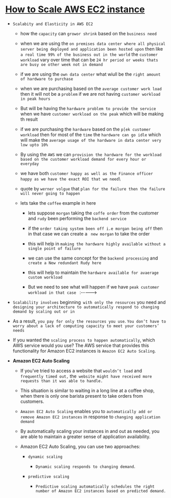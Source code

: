 # <ins> How to Scale AWS EC2 instance </ins> #

- `Scalabity and Elasticity in AWS EC2`

    - how the `capacity` can `growor shrink` based on the `business need`

    - when we are using the `on premises data center where all physical server being deployed and application been hosted upon` then like `a real time 99% of the business out in the world` the `customer workload` vary over time that can be `24 hr period or weeks thats are busy oe other week not in demand`

    - if we are using the `own data center` what wiull be the `right amount of hardware to purchase`

    - when we are purchasing based on the `average customer work load` then it will not be a `problem` if we are not having `customer workload in peak hours`

    - But will be having the `hardware problem to provide the service` when we have `customer workload on the peak` which will be making th result

    - if we are purchasing the `hardware` based on the `p[ek customer workload` then for most of the `time` the `hardware can go idle` which will make the `average usage of the hardware in data center very low upto 10%`

    - By using the `AWS` we can `provision the hardware for the workload based on the customer workload demand for every hour or everyday`

    - we have both `customer happy as well as the Finance officer happy as we have the exact ROI that we need`\

    - quote by `werner volgue` that `plan for the failure then the failure will never going to happen`

    - lets take the `coffee` example in here 

        - lets suppose `morgan` taking the `coffe order` from the customer and `rudy` been performing the `backend service`

        - if the `order taking system been off i.e morgan being off` then  in that case we can create a ` new morgan` to take the order 

        - this will help in `making the hardware highly available without a single point of failure`

        - we can use the same concept for the `backend processing` and `create a New redundant Rudy here`

        - this will help to maintain the `hardware available for avaerage custom workload` 

        - But we need to see what will happen if we have `peak customer workload in that case ` :----->



- `Scalability involves` beginning` with only the resources` you need and` designing your architecture to automatically respond to changing demand by scaling out or in`

- As a result, `you pay for only the resources you use`. `You don’t have to worry about a lack of computing capacity to meet your customers’ needs`

- If you wanted the `scaling process to happen automatically`, which AWS service would you use? The AWS service that provides this functionality for Amazon EC2 instances is `Amazon EC2 Auto Scaling`.

- **Amazon EC2 Auto Scaling**

    - If you’ve tried to access a website that `wouldn’t load` and` frequently timed out,` the` website might have received more requests than it was able to handle.`

    - This situation is similar to waiting in a long line at a coffee shop, when there is only one barista present to take orders from customers.

    - `Amazon EC2 Auto Scaling` enables you to `automatically add or remove Amazon EC2 instances` in response to `changing application demand`

    - By automatically scaling your instances in and out as needed, you are able to maintain a greater sense of application availability.

    - Amazon EC2 Auto Scaling, you can use two approaches: 
        
        - `dynamic scaling `

            - `Dynamic scaling responds to changing demand`.

        - `predictive scaling`

            -  `Predictive scaling automatically schedules the right number of Amazon EC2 instances based on predicted demand.  `   
